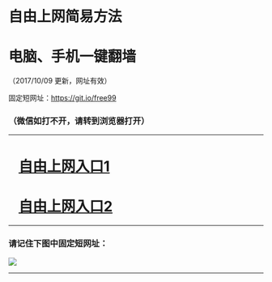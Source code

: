 ﻿# 自由上网简易方法

# 电脑、手机一键翻墙

（2017/10/09 更新，网址有效）

固定短网址：https://git.io/free99

### （微信如打不开，请转到浏览器打开）


***





# &nbsp;&nbsp; <a href="http://ft2596530208.fwq-tz-1001.info/fwqtz01.html?t=10090012817 " target="_blank">自由上网入口1</a>
# &nbsp;&nbsp; <a href="http://ft2896720728.fwq-tz-1002.info/fwqtz02.html?t=100900126550 " target="_blank">自由上网入口2</a>
***

### 请记住下图中固定短网址：

<img src="https://s3-us-west-2.amazonaws.com/fwq-1001/yjfq-20170905okok.png" /> 


***

